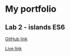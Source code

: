 # My portfolio
## Lab 2 - islands ES6
[GitHub link](https://github.com/TiboVermeire/Lab2)

[Live link](https://dev-lab2-3zs7zflyw-tibo-vermeires-projects.vercel.app/)